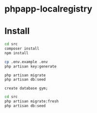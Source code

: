 # phpapp-localregistry

# Install
```bash
cd src
composer install
npm install

cp .env.example .env
php artisan key:generate

php artisan migrate
php artisan db:seed
```


```mysql
create database gym;
```


```bash
cd src
php artisan migrate:fresh
php artisan db:seed
```
